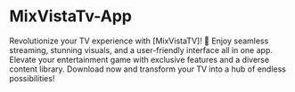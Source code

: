 # MixVistaTv-App
Revolutionize your TV experience with [MixVistaTV]! 🚀 Enjoy seamless streaming, stunning visuals, and a user-friendly interface all in one app. Elevate your entertainment game with exclusive features and a diverse content library. Download now and transform your TV into a hub of endless possibilities!
